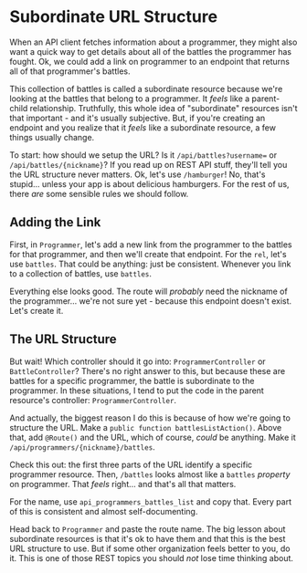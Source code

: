 # Subordinate URL Structure

When an API client fetches information about a programmer, they might also want
a quick way to get details about all of the battles the programmer has fought. Ok,
we could add a link on programmer to an endpoint that returns all of that programmer's
battles.

This collection of battles is called a subordinate resource because we're looking
at the battles that belong to a programmer. It *feels* like a parent-child relationship.
Truthfully, this whole idea of "subordinate" resources isn't that important - and
it's usually subjective. But, if you're creating an endpoint and you realize that
it *feels* like a subordinate resource, a few things usually change.

To start: how should we setup the URL? Is it `/api/battles?username=` or `/api/battles/{nickname}`?
If you read up on REST API stuff, they'll tell you the URL structure never matters.
Ok, let's use `/hamburger`! No, that's stupid... unless your app is about delicious
hamburgers. For the rest of us, there *are* some sensible rules we should follow.

## Adding the Link

First, in `Programmer`, let's add a new link from the programmer to the battles
for that programmer, and then we'll create that endpoint. For the `rel`, let's
use `battles`. That could be anything: just be consistent. Whenever you link to a
collection of battles, use `battles`.

Everything else looks good. The route will *probably* need the nickname of the
programmer... we're not sure yet - because this endpoint doesn't exist. Let's create
it.

## The URL Structure

But wait! Which controller should it go into: `ProgrammerController` or `BattleController`?
There's no right answer to this, but because these are battles for a specific programmer,
the battle is subordinate to the programmer. In these situations, I tend to put the
code in the parent resource's controller: `ProgrammerController`.

And actually, the biggest reason I do this is because of how we're going to structure
the URL. Make a `public function battlesListAction()`. Above that, add `@Route()`
and the URL, which of course, *could* be anything. Make it `/api/programmers/{nickname}/battles`.

Check this out: the first three parts of the URL identify a specific programmer
resource. Then, `/battles` looks almost like a `battles` *property* on programmer.
That *feels* right... and that's all that matters.

For the name, use `api_programmers_battles_list` and copy that. Every part of this
is consistent and almost self-documenting.

Head back to `Programmer` and paste the route name. The big lesson about subordinate
resources is that it's ok to have them and that this is the best URL structure to
use. But if some other organization feels better to you, do it. This is one of those
REST topics you should *not* lose time thinking about.

